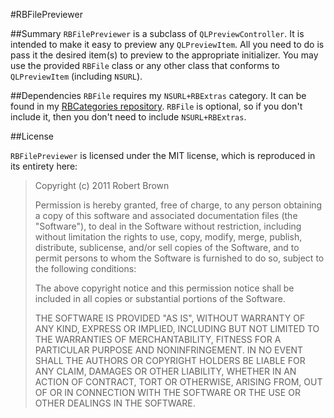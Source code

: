 #RBFilePreviewer

##Summary
`RBFilePreviewer` is a subclass of `QLPreviewController`. It is intended to make it easy to preview any `QLPreviewItem`. All you need to do is pass it the desired item(s) to preview to the appropriate initializer. You may use the provided `RBFile` class or any other class that conforms to `QLPreviewItem` (including `NSURL`).

##Dependencies
`RBFile` requires my `NSURL+RBExtras` category. It can be found in my [RBCategories repository][1]. `RBFile` is optional, so if you don't include it, then you don't need to include `NSURL+RBExtras`.

##License

`RBFilePreviewer` is licensed under the MIT license, which is reproduced in its entirety here:

>Copyright (c) 2011 Robert Brown
>
>Permission is hereby granted, free of charge, to any person obtaining a copy
>of this software and associated documentation files (the "Software"), to deal
>in the Software without restriction, including without limitation the rights
>to use, copy, modify, merge, publish, distribute, sublicense, and/or sell
>copies of the Software, and to permit persons to whom the Software is
>furnished to do so, subject to the following conditions:
>
>The above copyright notice and this permission notice shall be included in
>all copies or substantial portions of the Software.
>
>THE SOFTWARE IS PROVIDED "AS IS", WITHOUT WARRANTY OF ANY KIND, EXPRESS OR
>IMPLIED, INCLUDING BUT NOT LIMITED TO THE WARRANTIES OF MERCHANTABILITY,
>FITNESS FOR A PARTICULAR PURPOSE AND NONINFRINGEMENT. IN NO EVENT SHALL THE
>AUTHORS OR COPYRIGHT HOLDERS BE LIABLE FOR ANY CLAIM, DAMAGES OR OTHER
>LIABILITY, WHETHER IN AN ACTION OF CONTRACT, TORT OR OTHERWISE, ARISING FROM,
>OUT OF OR IN CONNECTION WITH THE SOFTWARE OR THE USE OR OTHER DEALINGS IN
>THE SOFTWARE.

  [1]: https://github.com/rob-brown/RBCategories
